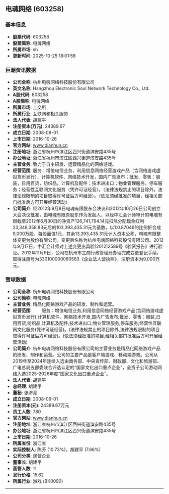 ## 电魂网络 (603258)

### 基本信息

- **股票代码**: 603258
- **股票简称**: 电魂网络
- **所属市场**: sh
- **更新时间**: 2025-10-25 18:01:58

### 巨潮资讯数据

- **公司全称**: 杭州电魂网络科技股份有限公司
- **英文名称**: Hangzhou Electronic Soul Network Technology Co., Ltd.
- **A股代码**: 603258
- **A股简称**: 电魂网络
- **所属市场**: 上交所
- **所属行业**: 互联网和相关服务
- **法人代表**: 胡建平
- **注册资本(万元)**: 24389.67
- **成立日期**: 2008-09-01
- **上市日期**: 2016-10-26
- **官方网站**: www.dianhun.cn
- **注册地址**: 浙江省杭州市滨江区西兴街道滨安路435号
- **办公地址**: 浙江省杭州市滨江区西兴街道滨安路435号
- **主营业务**: 致力于自主研发、运营精品化的网络游戏。
- **经营范围**: 服务：增值电信业务，利用信息网络经营游戏产品（含网络游戏虚拟货币发行），计算机软件、网络技术开发，国内广告发布；批发、零售：服装，日用百货，纺织品，计算机及配件；技术进出口；物业管理服务，停车服务；经营性互联网文化服务（凭许可证经营）。（法律法规禁止的项目除外，法律法规限制的项目取得许可证后方可经营）。（依法须经批准的项目，经相关部门批准后方可开展经营活动）
- **公司简介**: 经2012年9月8日电魂有限股东会决议和2012年10月26日公司创立大会决议批准，由电魂有限原股东作为发起人，以经中汇会计师审计的电魂有限截至2012年6月30日的净资产126,741,794.14元扣除分配现金红利23,348,358.83元后的103,393,435.31元为基数，以1:0.87046的比例折合成9,000万股，每股面值1元，其余13,393,435.31元计入资本公积，电魂有限整体变更为股份有限公司，变更后名称为杭州电魂网络科技股份有限公司。2012年9月17日，中汇会计师对上述变更出具验[2012]2589号《验资报告》进行验证。2012年11月9日，公司在杭州市工商行政管理局办理完成变更登记手续，取得注册号为330100000060583《企业法人营执照》，注册资本为9,000万元。

### 雪球数据

- **公司全称**: 杭州电魂网络科技股份有限公司
- **公司简称**: 电魂网络
- **主营业务**: 精品化网络游戏产品的研发、制作和运营。
- **经营范围**: 　　服务：增值电信业务,利用信息网络经营游戏产品(含网络游戏虚拟货币发行),计算机软件、网络技术开发,国内广告发布;批发、零售：服装,日用百货,纺织品,计算机及配件;技术进出口;物业管理服务,停车服务;经营性互联网文化服务(凭许可证经营)。(法律法规禁止的项目除外,法律法规限制的项目取得许可证后方可经营)。(依法须经批准的项目,经相关部门批准后方可开展经营活动)
- **公司简介**: 杭州电魂网络科技股份有限公司的主营业务是精品化网络游戏产品的研发、制作和运营。公司的主要产品是客户端游戏、移动端游戏。公司从2019年至2024年连续入选由商务部、中央宣传部、财政部、文化和旅游部、广电总局五部委联合评选认定的“国家文化出口重点企业”，全资子公司游动网络入选2025-2026年度“国家文化出口重点企业”。
- **法人代表**: 胡建平
- **总经理**: 胡建平
- **董秘**: 张济亮
- **成立日期**: 2008-09-01
- **注册资本(元)**: 24389.67万元
- **员工人数**: 780
- **官方网站**: www.dianhun.cn
- **注册地址**: 浙江省杭州市滨江区西兴街道滨安路435号
- **办公地址**: 浙江省杭州市滨江区西兴街道滨安路435号
- **上市日期**: 2016-10-26
- **所属省份**: 浙江省
- **实际控制人**: 陈芳 (10.73%)，胡建平 (7.66%)
- **公司分类**: 民营企业
- **董事长**: 胡建平
- **高管人数**: 11
- **发行价格**: 15.62
- **所属行业**: 游戏 (BK0090)

---